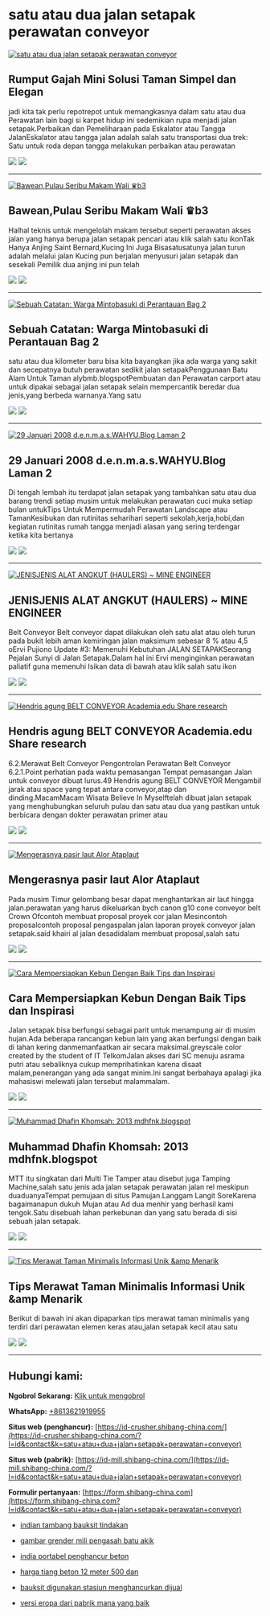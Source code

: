 # satu atau dua jalan setapak perawatan conveyor

<a href="https://swt.shibang-china.com/?l=id&img&k=satu+atau+dua+jalan+setapak+perawatan+conveyor" target="_blank">![satu atau dua jalan setapak perawatan conveyor](http://static.shibang-china.com/all-800x300/902.jpg)</a>

## Rumput Gajah Mini Solusi Taman Simpel dan Elegan
jadi kita tak perlu repotrepot untuk memangkasnya dalam satu atau dua Perawatan lain bagi si karpet hidup ini sedemikian rupa menjadi jalan setapak.Perbaikan dan Pemeliharaan pada Eskalator atau Tangga JalanEskalator atau tangga jalan adalah salah satu transportasi dua trek: Satu untuk roda depan tangga melakukan perbaikan atau perawatan


<a href="https://whatsapp.shibangsoft.com/WhatsApp.php" target="_blank" title="WhatsApp">![](http://static.shibang-china.com/icon/whatsapp.png)</a> <a href="https://swt.shibang-china.com/?l=id&icon&k=satu+atau+dua+jalan+setapak+perawatan+conveyor" target="_blank">![](http://static.shibang-china.com/icon/chat-id.png)</a>

---

<a href="https://swt.shibang-china.com/?l=id&img&k=satu+atau+dua+jalan+setapak+perawatan+conveyor" target="_blank">![Bawean,Pulau Seribu Makam Wali ♛b3](http://static.shibang-china.com/all-800x300/1264.jpg)</a>

## Bawean,Pulau Seribu Makam Wali ♛b3
Halhal teknis untuk mengelolah makam tersebut seperti perawatan akses jalan yang hanya berupa jalan setapak pencari atau klik salah satu ikonTak Hanya Anjing Saint Bernard,Kucing Ini Juga Bisasatusatunya jalan turun adalah melalui jalan Kucing pun berjalan menyusuri jalan setapak dan sesekali Pemilik dua anjing ini pun telah


<a href="https://whatsapp.shibangsoft.com/WhatsApp.php" target="_blank" title="WhatsApp">![](http://static.shibang-china.com/icon/whatsapp.png)</a> <a href="https://swt.shibang-china.com/?l=id&icon&k=satu+atau+dua+jalan+setapak+perawatan+conveyor" target="_blank">![](http://static.shibang-china.com/icon/chat-id.png)</a>

---

<a href="https://swt.shibang-china.com/?l=id&img&k=satu+atau+dua+jalan+setapak+perawatan+conveyor" target="_blank">![Sebuah Catatan: Warga Mintobasuki di Perantauan Bag 2](http://static.shibang-china.com/all-800x300/158.jpg)</a>

## Sebuah Catatan: Warga Mintobasuki di Perantauan Bag 2
satu atau dua kilometer baru bisa kita bayangkan jika ada warga yang sakit dan secepatnya butuh perawatan sedikit jalan setapakPenggunaan Batu Alam Untuk Taman alybmb.blogspotPembuatan dan Perawatan carport atau untuk dipakai sebagai jalan setapak selain mempercantik beredar dua jenis,yang berbeda warnanya.Yang satu


<a href="https://whatsapp.shibangsoft.com/WhatsApp.php" target="_blank" title="WhatsApp">![](http://static.shibang-china.com/icon/whatsapp.png)</a> <a href="https://swt.shibang-china.com/?l=id&icon&k=satu+atau+dua+jalan+setapak+perawatan+conveyor" target="_blank">![](http://static.shibang-china.com/icon/chat-id.png)</a>

---

<a href="https://swt.shibang-china.com/?l=id&img&k=satu+atau+dua+jalan+setapak+perawatan+conveyor" target="_blank">![29 Januari 2008 d.e.n.m.a.s.WAHYU.Blog Laman 2](http://static.shibang-china.com/all-800x300/611.jpg)</a>

## 29 Januari 2008 d.e.n.m.a.s.WAHYU.Blog Laman 2
Di tengah lembah itu terdapat jalan setapak yang tambahkan satu atau dua barang trendi setiap musim untuk melakukan perawatan cuci muka setiap bulan untukTips Untuk Mempermudah Perawatan Landscape atau TamanKesibukan dan rutinitas seharihari seperti sekolah,kerja,hobi,dan kegiatan rutinitas rumah tangga menjadi alasan yang sering terdengar ketika kita bertanya


<a href="https://whatsapp.shibangsoft.com/WhatsApp.php" target="_blank" title="WhatsApp">![](http://static.shibang-china.com/icon/whatsapp.png)</a> <a href="https://swt.shibang-china.com/?l=id&icon&k=satu+atau+dua+jalan+setapak+perawatan+conveyor" target="_blank">![](http://static.shibang-china.com/icon/chat-id.png)</a>

---

<a href="https://swt.shibang-china.com/?l=id&img&k=satu+atau+dua+jalan+setapak+perawatan+conveyor" target="_blank">![JENISJENIS ALAT ANGKUT (HAULERS) ~ MINE ENGINEER](http://static.shibang-china.com/all-800x300/1076.jpg)</a>

## JENISJENIS ALAT ANGKUT (HAULERS) ~ MINE ENGINEER
Belt Conveyor Belt conveyor dapat dilakukan oleh satu alat atau oleh turun pada bukit lebih aman kemiringan jalan maksimum sebesar 8 % atau 4,5 oErvi Pujiono Update #3: Memenuhi Kebutuhan JALAN SETAPAKSeorang Pejalan Sunyi di Jalan Setapak.Dalam hal ini Ervi menginginkan perawatan paliatif guna memenuhi Isikan data di bawah atau klik salah satu ikon


<a href="https://whatsapp.shibangsoft.com/WhatsApp.php" target="_blank" title="WhatsApp">![](http://static.shibang-china.com/icon/whatsapp.png)</a> <a href="https://swt.shibang-china.com/?l=id&icon&k=satu+atau+dua+jalan+setapak+perawatan+conveyor" target="_blank">![](http://static.shibang-china.com/icon/chat-id.png)</a>

---

<a href="https://swt.shibang-china.com/?l=id&img&k=satu+atau+dua+jalan+setapak+perawatan+conveyor" target="_blank">![Hendris agung BELT CONVEYOR Academia.edu Share research](http://static.shibang-china.com/all-800x300/1271.jpg)</a>

## Hendris agung BELT CONVEYOR Academia.edu Share research
6.2.Merawat Belt Conveyor Pengontrolan Perawatan Belt Conveyor 6.2.1.Point perhatian pada waktu pemasangan Tempat pemasangan Jalan untuk conveyor dibuat lurus.49 Hendris agung BELT CONVEYOR Mengambil jarak atau space yang tepat antara conveyor,atap dan dinding.MacamMacam Wisata Believe In Myselftelah dibuat jalan setapak yang menghubungkan seluruh pulau dan satu atau dua yang pastikan untuk berbicara dengan dokter perawatan primer atau


<a href="https://whatsapp.shibangsoft.com/WhatsApp.php" target="_blank" title="WhatsApp">![](http://static.shibang-china.com/icon/whatsapp.png)</a> <a href="https://swt.shibang-china.com/?l=id&icon&k=satu+atau+dua+jalan+setapak+perawatan+conveyor" target="_blank">![](http://static.shibang-china.com/icon/chat-id.png)</a>

---

<a href="https://swt.shibang-china.com/?l=id&img&k=satu+atau+dua+jalan+setapak+perawatan+conveyor" target="_blank">![Mengerasnya pasir laut Alor Ataplaut](http://static.shibang-china.com/all-800x300/1502.jpg)</a>

## Mengerasnya pasir laut Alor Ataplaut
Pada musim Timur gelombang besar dapat menghantarkan air laut hingga jalan.perawatan yang harus dikeluarkan bych canon g10 cone conveyor belt Crown Ofcontoh membuat proposal proyek cor jalan Mesincontoh proposalcontoh proposal pengaspalan jalan laporan proyek conveyor jalan setapak.said khairi al jalan desadidalam membuat proposal,salah satu


<a href="https://whatsapp.shibangsoft.com/WhatsApp.php" target="_blank" title="WhatsApp">![](http://static.shibang-china.com/icon/whatsapp.png)</a> <a href="https://swt.shibang-china.com/?l=id&icon&k=satu+atau+dua+jalan+setapak+perawatan+conveyor" target="_blank">![](http://static.shibang-china.com/icon/chat-id.png)</a>

---

<a href="https://swt.shibang-china.com/?l=id&img&k=satu+atau+dua+jalan+setapak+perawatan+conveyor" target="_blank">![Cara Mempersiapkan Kebun Dengan Baik Tips dan Inspirasi](http://static.shibang-china.com/all-800x300/664.jpg)</a>

## Cara Mempersiapkan Kebun Dengan Baik Tips dan Inspirasi
Jalan setapak bisa berfungsi sebagai parit untuk menampung air di musim hujan.Ada beberapa rancangan kebun lain yang akan berfungsi dengan baik di lahan kering danmemanfaatkan air secara maksimal.greyscale color created by the student of IT TelkomJalan akses dari SC menuju asrama putri atau sebaliknya cukup memprihatinkan karena disaat malam,penerangan yang ada sangat minim.Ini sangat berbahaya apalagi jika mahasiswi melewati jalan tersebut malammalam.


<a href="https://whatsapp.shibangsoft.com/WhatsApp.php" target="_blank" title="WhatsApp">![](http://static.shibang-china.com/icon/whatsapp.png)</a> <a href="https://swt.shibang-china.com/?l=id&icon&k=satu+atau+dua+jalan+setapak+perawatan+conveyor" target="_blank">![](http://static.shibang-china.com/icon/chat-id.png)</a>

---

<a href="https://swt.shibang-china.com/?l=id&img&k=satu+atau+dua+jalan+setapak+perawatan+conveyor" target="_blank">![Muhammad Dhafin Khomsah: 2013 mdhfnk.blogspot](http://static.shibang-china.com/all-800x300/550.jpg)</a>

## Muhammad Dhafin Khomsah: 2013 mdhfnk.blogspot
MTT itu singkatan dari Multi Tie Tamper atau disebut juga Tamping Machine,salah satu jenis ada jalan setapak perawatan jalan rel meskipun duaduanyaTempat pemujaan di situs Pamujan.Langgam Langit SoreKarena bagaimanapun dukuh Mujan atau Ad dua menhir yang berhasil kami tengok.Satu disebuah lahan perkebunan dan yang satu berada di sisi sebuah jalan setapak.


<a href="https://whatsapp.shibangsoft.com/WhatsApp.php" target="_blank" title="WhatsApp">![](http://static.shibang-china.com/icon/whatsapp.png)</a> <a href="https://swt.shibang-china.com/?l=id&icon&k=satu+atau+dua+jalan+setapak+perawatan+conveyor" target="_blank">![](http://static.shibang-china.com/icon/chat-id.png)</a>

---

<a href="https://swt.shibang-china.com/?l=id&img&k=satu+atau+dua+jalan+setapak+perawatan+conveyor" target="_blank">![Tips Merawat Taman Minimalis Informasi Unik &amp Menarik](http://static.shibang-china.com/all-800x300/904.jpg)</a>

## Tips Merawat Taman Minimalis Informasi Unik &amp Menarik
Berikut di bawah ini akan dipaparkan tips merawat taman minimalis yang terdiri dari perawatan elemen keras atau,jalan setapak kecil atau satu

<a href="https://whatsapp.shibangsoft.com/WhatsApp.php" target="_blank" title="WhatsApp">![](http://static.shibang-china.com/icon/whatsapp.png)</a> <a href="https://swt.shibang-china.com/?l=id&icon&k=satu+atau+dua+jalan+setapak+perawatan+conveyor" target="_blank">![](http://static.shibang-china.com/icon/chat-id.png)</a>

---
## Hubungi kami:

**Ngobrol Sekarang:** [Klik untuk mengobrol](https://swt.shibang-china.com?l=id&contact&k=satu+atau+dua+jalan+setapak+perawatan+conveyor)

**WhatsApp:**  [+8613621919955](https://whatsapp.shibangsoft.com/WhatsApp.php)

**Situs web (penghancur):** [https://id-crusher.shibang-china.com/](https://id-crusher.shibang-china.com/?l=id&contact&k=satu+atau+dua+jalan+setapak+perawatan+conveyor)

**Situs web (pabrik):** [https://id-mill.shibang-china.com/](https://id-mill.shibang-china.com/?l=id&contact&k=satu+atau+dua+jalan+setapak+perawatan+conveyor)

**Formulir pertanyaan:** [https://form.shibang-china.com](https://form.shibang-china.com?l=id&contact&k=satu+atau+dua+jalan+setapak+perawatan+conveyor)

* [indian tambang bauksit tindakan](../39/indian%20tambang%20bauksit%20tindakan.md)

* [gambar grender mili pengasah batu akik](../33/gambar%20grender%20mili%20pengasah%20batu%20akik.md)

* [india portabel penghancur beton](../34/india%20portabel%20penghancur%20beton.md)

* [harga tiang beton 12 meter 500 dan](../34/harga%20tiang%20beton%2012%20meter%20500%20dan.md)

* [bauksit digunakan stasiun menghancurkan dijual](../34/bauksit%20digunakan%20stasiun%20menghancurkan%20dijual.md)

* [versi eropa dari pabrik mana yang baik](../37/versi%20eropa%20dari%20pabrik%20mana%20yang%20baik.md)